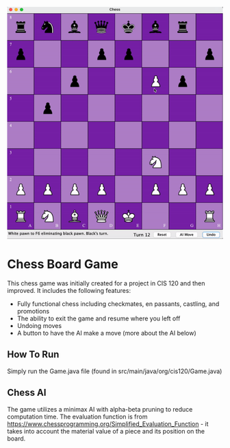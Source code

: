 ![alt text](https://github.com/Amayzing24/Chess/blob/main/files/chess%20gif.gif "Chess Demo")

# Chess Board Game

This chess game was initially created for a project in CIS 120 and then improved. It includes the following features:
- Fully functional chess including checkmates, en passants, castling, and promotions
- The ability to exit the game and resume where you left off
- Undoing moves
- A button to have the AI make a move (more about the AI below)

## How To Run

Simply run the Game.java file (found in src/main/java/org/cis120/Game.java)

## Chess AI

The game utilizes a minimax AI with alpha-beta pruning to reduce computation time. The evaluation function is from https://www.chessprogramming.org/Simplified_Evaluation_Function - it takes into account the material value of a piece and its position on the board.
